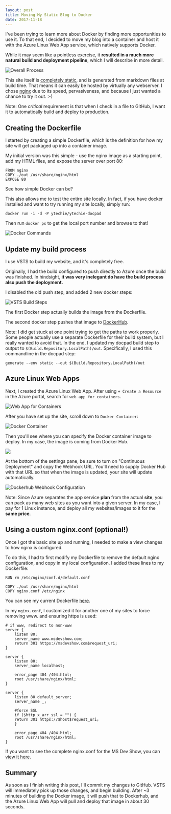 ```yaml
---
layout: post
title: Moving My Static Blog to Docker
date: 2017-11-18
---
```


I've been trying to learn more about Docker by finding more opportunities to use it. To that end, I decided to move my blog into a container and host it with the Azure Linux Web App service, which natively supports Docker.

While it may seem like a pointless exercise, it **resulted in a much more natural build and deployment pipeline**, which I will describe in more detail.

![Overall Process](overall-process.png)

This site itself is [completely static](http://www.ytechie.com/2013/11/blogging-awesomeness-with-a-static-generator-and-markdown/), and is generated from markdown files at build time. That means it can easily be hosted by virtually any webserver. I chose [nginx](https://www.nginx.com/) due to its speed, pervasiveness, and because I just wanted a chance to try it out. :-)

Note: One _critical_ requirement is that when I check in a file to GitHub, I want it to automatically build and deploy to production.

## Creating the Dockerfile

I started by creating a simple Dockerfile, which is the definition for how my site will get packaged up into a container image.

My initial version was this simple - use the nginx image as a starting point, add my HTML files, and expose the server over port 80:

    FROM nginx
    COPY ./out /usr/share/nginx/html
    EXPOSE 80

See how simple Docker can be?

This also allows me to test the entire site locally. In fact, if you have docker installed and want to try running my site locally, simply run:

`docker run -i -d -P ytechie/ytechie-docpad`

Then run `docker ps` to get the local port number and browse to that!

![Docker Commands](docker-run-command.png)

## Update my build process

I use VSTS to build my website, and it's completely free.

Originally, I had the build configured to push directly to Azure once the build was finished. In hindsight, **it was very inelegant do have the build process also push the deployment.**

I disabled the old push step, and added 2 new docker steps:

![VSTS Build Steps](build-steps@2x.png)

The first Docker step actually builds the image from the Dockerfile.

The second docker step pushes that image to [DockerHub](https://hub.docker.com/r/ytechie/ytechie-docpad/).

Note: I did get stuck at one point trying to get the paths to work properly. Some people actually use a separate Dockerfile for their build system, but I really wanted to avoid that. In the end, I updated my docpad build step to output to `$(Build.Repository.LocalPath)/out`. Specifically, I used this commandline in the docpad step:

`generate --env static --out $(Build.Repository.LocalPath)/out`

## Azure Linux Web Apps

Next, I created the Azure Linux Web App. After using `+ Create a Resource` in the Azure portal, search for `web app for containers`.

![Web App for Containers](web-app-for-containers@2x.png)

After you have set up the site, scroll down to `Docker Container`:

![Docker Container](settings-docker-container@2x.png)

Then you'll see where you can specify the Docker container image to deploy. In my case, the image is coming from Docker Hub.

![](docker-container-settings@2x.png)

At the bottom of the settings pane, be sure to turn on "Continuous Deployment" and copy the Webhook URL. You'll need to supply Docker Hub with that URL so that when the image is updated, your site will update automatically.

![Dockerhub Webhook Configuration](dockerhub-webhook@2x.png)

Note: Since Azure separates the app service **plan** from the actual **site**, you can pack as many web sites as you want into a given server. In my case, I pay for 1 Linux instance, and deploy all my websites/images to it for the **same price**.

## Using a custom nginx.conf (optional!)

Once I got the basic site up and running, I needed to make a view changes to how nginx is configured.

To do this, I had to first modify my Dockerfile to remove the default nginx configuration, and copy in my local configuration. I added these lines to my Dockerfile:

    RUN rm /etc/nginx/conf.d/default.conf

    COPY ./out /usr/share/nginx/html
    COPY nginx.conf /etc/nginx

You can see my current Dockerfile [here](https://github.com/ytechie/ytechie-docpad/blob/master/Dockerfile).

In my `nginx.conf`, I customized it for another one of my sites to force removing www. and ensuring https is used:

    # if www, redirect to non-www
    server {
        listen 80;
        server_name www.msdevshow.com;
        return 301 https://msdevshow.com$request_uri;
    }

    server {
        listen 80;
        server_name localhost;

        error_page 404 /404.html;
        root /usr/share/nginx/html;
    }

    server {
        listen 80 default_server;
        server_name _;

        #force SSL
        if ($http_x_arr_ssl = "") {
        return 301 https://$host$request_uri;
        }

        error_page 404 /404.html;
        root /usr/share/nginx/html;
    }

If you want to see the complete nginx.conf for the MS Dev Show, you can [view it here](https://github.com/ytechie/msdevshow/blob/master/nginx.conf).

## Summary

As soon as I finish writing this post, I'll commit my changes to GitHub. VSTS will immediately pick up those changes, and begin building. After ~3 minutes of building the Docker image, it will push that to Dockerhub, and the Azure Linux Web App will pull and deploy that image in about 30 seconds.
